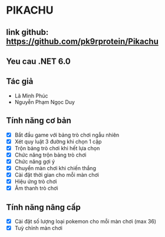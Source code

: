# PIKACHU

## link github: https://github.com/pk9rprotein/Pikachu

## Yeu cau .NET 6.0

## Tác giả
- Lã Minh Phúc
- Nguyễn Phạm Ngọc Duy

## Tính năng cơ bản

- [x] Bắt đầu game với bảng trò chơi ngẫu nhiên
- [x] Xét quy luật 3 đường khi chọn 1 cặp
- [x] Trộn bảng trò chơi khi hết lựa chọn
- [x] Chức năng trộn bảng trò chơi
- [x] Chức năng gợi ý
- [x] Chuyển màn chơi khi chiến thắng
- [x] Cài đặt thời gian cho mỗi màn chơi
- [x] Hiệu ứng trò chơi
- [x] Âm thanh trò chơi

## Tính năng nâng cấp

- [x] Cài đặt số lượng loại pokemon cho mỗi màn chơi (max 36)
- [x] Tuỳ chỉnh màn chơi
